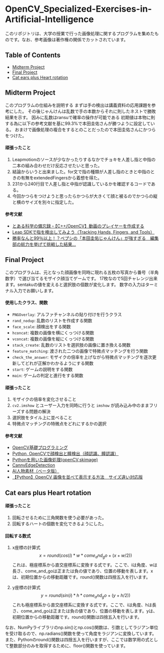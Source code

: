 <script type="text/javascript" async src="https://cdnjs.cloudflare.com/ajax/libs/mathjax/2.7.7/MathJax.js?config=TeX-MML-AM_CHTML">
</script>
<script type="text/x-mathjax-config">
 MathJax.Hub.Config({
 tex2jax: {
 inlineMath: [['$', '$'] ],
 displayMath: [ ['$$','$$'], ["\\[","\\]"] ]
 }
 });
</script>

# OpenCV_Specialized-Exercises-in-Artificial-Intelligence

このリポジトリは、大学の授業で行った画像処理に関するプログラムを集めたものです。なお、参考画像は著作権の関係でカットされています。

## Table of Contents

- [Midterm Project](#Midterm-Project)
- [Final Project](#Final-Project)
- [Cat ears plus Heart rotation](#Cat-ears-plus-Heart-rotation)

## Midterm Project

このプログラムの仕組みを説明する
まずは手の検出は講義資料の応用課題を参考にした。
その後じゃんけんは乱数で手の本数からそれに則したネストで勝敗結果を示す。
因みに乱数はransuで確率の操作が可能である
初期値は本物に則する為に以下の参考文献を基に99.3%で本田圭佑さんが勝つように設定している。
おまけで画像処理の複合をするとのことだったので本田圭佑さんにかつらをつけた。
#### 頑張ったこと

1. Leapmotionのソースが少なかったりするなかでチョキを人差し指と中指の二本の組み合わせだけ反応させたいと思った。
2. 結論からいうと出来ました。for文で指の種類が人差し指のときと中指のときの有無をextendedFingersから着想を得た。
3.  231から240行目で人差し指と中指が認識しているかを確認するコードである。
4. 今回かつらをつけようと思ったらかつらが大きくて顔と被るのでかつらの縦と横のサイズを別々に指定した。
#### 参考文献

- [とある科学の備忘録・【C++/OpenCV】動画のプレイヤーを作成する](https://shizenkarasuzon.hatenablog.com/entry/2020/03/21/000437)
- [Leap SDKで指を検出してみよう（Tracking Hands, Fingers, and Tools）](https://www.buildinsider.net/small/leapmotioncpp/002)
- [勝率なんと99％以上！？ペプシの「本田圭佑じゃんけん」が強すぎる　編集部の総力を挙げて挑戦した結果...](https://www.j-cast.com/2019/04/17355553.html?p=all)



## Final Project
このプログラムは、元となった顔画像を同時に現れる五枚の写真から番号（半角数字）で選び当てるモザイク顔当てゲームです。
17枚なので5回チャレンジ出来ます。sentakuの値を変えると選択肢の個数が変化します。
数字の入力はターミナル入力でお願いします。
#### 使用したクラス、関数

- `PNGOverlay`: アルファチャンネルの貼り付けを行うクラス
- `rand_nodup`: 乱数のリストを作成する関数
- `face_scale`: 顔検出をする関数
- `hconcat`: 複数の画像を横にくっつける関数
- `vconcat`: 複数の画像を縦にくっつける関数
- `stack_create`: 乱数のリストを選択肢の画像に置き換える関数
- `feature_matching`: 渡された二つの画像で特微点マッチングを行う関数
- `check_the_answer`: モザイクの倍率を上げながら特微点マッチングを逐次更新してどれが正解かわかるようにする関数
- `start`: ゲームの説明をする関数
- `main`: ゲームの判定と進行をする関数

#### 頑張ったこと

1. モザイクの倍率を変化させること
2. `cv2.imshow` とユーザー入力を同時に行うと `imshow` が読み込み中のままフリーズする問題の解決
3. 選択肢をタイル上に並べること
4. 特微点マッチングの特微点をどれにするかの選択

#### 参考文献

- [OpenCV基礎プログラミング](https://jellyware.jp/aicorex/contents/out_c04_opencv.html)
- [Python, OpenCVで顔検出と瞳検出（顔認識、瞳認識）](https://note.nkmk.me/python-opencv-face-detection-haar-cascade/)
- [Pythonを用いた画像処理(openCV,skimage)](https://qiita.com/taka_baya/items/453e429b466ffaa702c9)
- [CannyEdgeDetection](https://github.com/kotai2003/CannyEdgeDetection/tree/master/t_module)
- [AI人物素材（ベータ版）](https://www.photo-ac.com/main/genface)
- [【Python】OpenCV 画像を並べて表示する方法　サイズ違い対応版](https://small-onigiri.com/program-220626/)

## Cat ears plus Heart rotation

#### 頑張ったこと

1. 回転させるために三角関数を使う必要があった。
2. 回転するハートの個数を変化できるようにした。

#### 回転する数式

1. x座標の計算式
    $$ x = round(cos(i) * w * come_and_go + (x + w/2)) $$
これは、極座標系から直交座標系に変換する式です。ここで、iは角度、wは長さ、come_and_goは正または負の値であり、位置の移動を表します。xは、初期位置からの移動距離です。round()関数は四捨五入を行います。

2. y座標の計算式
    $$ y = round(sin(i) * h * come_and_go + (y + h/2)) $$
これも極座標系から直交座標系に変換する式です。ここで、iは角度、hは長さ、come_and_goは正または負の値であり、位置の移動を表します。yは、初期位置からの移動距離です。round()関数は四捨五入を行います。

なお、NumPyライブラリのnp.sin()とnp.cos()関数は、引数としてラジアン単位を受け取るので、np.radians()関数を使って角度をラジアンに変換しています。また、Pythonのround()関数は四捨五入を行いますが、ここでは数学用の式として整数部分のみを取得するために、floor()関数を使っています。